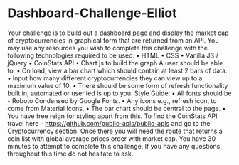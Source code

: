 # Dashboard-Challenge-Elliot

Your challenge is to build out a dashboard page and display the market cap of cryptocurrencies in graphical form that are returned from an API. You may use any resources you wish to complete this challenge with the following technologies required to be used:
•	HTML
•	CSS
•	Vanilla JS / jQuery
•	CoinStats API
•	Chart.js to build the graph
A user should be able to:
•	On load, view a bar chart which should contain at least 2 bars of data.
•	Input how many different cryptocurrencies they can view up to a maximum value of 10.
•	There should be some form of refresh functionality built in, automated or user led is up to you.
Style Guide:
•	All fonts should be - Roboto Condensed by Google Fonts.
•	Any icons e.g., refresh icon, to come from Material Icons.
•	The bar chart should be central to the page.
•	You have free reign for styling apart from this.
To find the CoinStats API travel here - https://github.com/public-apis/public-apis and go to the Cryptocurrency section. Once there you will need the route that returns a coin list with global average prices order with market cap.
You have 30 minutes to attempt to complete this challenge. If you have any questions throughout this time do not hesitate to ask.



